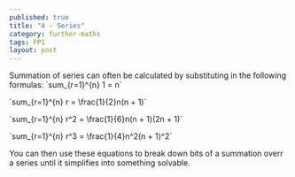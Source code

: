 ```yaml
---
published: true
title: "4 - Series"
category: further-maths
tags: FP1
layout: post
---
```


Summation of series can often be calculated by substituting in the following formulas:
\`sum_{r=1}^{n} 1 = n\`

\`sum_{r=1}^{n} r = \frac{1}{2}n(n + 1)\`

\`sum_{r=1}^{n} r^2 = \frac{1}{6}n(n + 1)(2n + 1)\`

\`sum_{r=1}^{n} r^3 = \frac{1}{4}n^2(n + 1)^2\`

You can then use these equations to break down bits of a summation overr a series until it simplifies into something solvable.